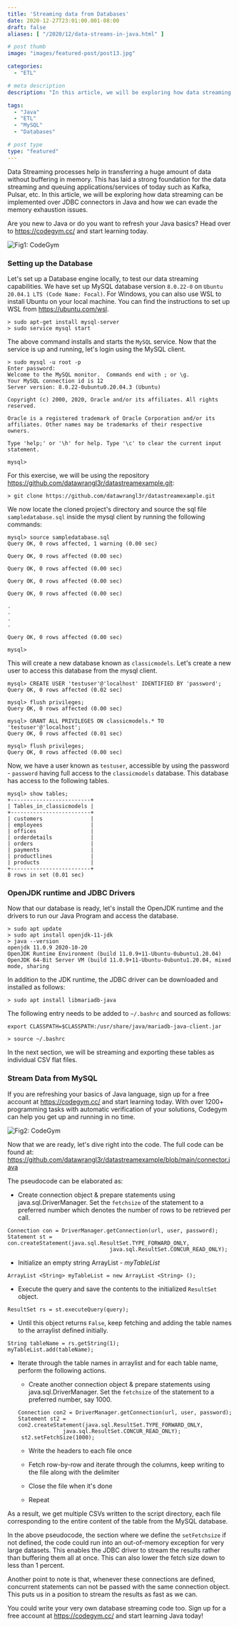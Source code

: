 ```yaml
---
title: 'Streaming data from Databases'
date: 2020-12-27T23:01:00.001-08:00
draft: false
aliases: [ "/2020/12/data-streams-in-java.html" ]

# post thumb
image: "images/featured-post/post13.jpg"

categories:
  - "ETL"

# meta description
description: "In this article, we will be exploring how data streaming can be implemented over JDBC connectors in Java and how we can evade the memory exhaustion issues."

tags:
  - "Java"
  - "ETL"
  - "MySQL"
  - "Databases"

# post type
type: "featured"
---
```


Data Streaming processes help in transferring a huge amount of data without buffering in memory. This has laid a strong foundation for the data streaming and queuing applications/services of today such as Kafka, Pulsar, etc. In this article, we will be exploring how data streaming can be implemented over JDBC connectors in Java and how we can evade the memory exhaustion issues.

Are you new to Java or do you want to refresh your Java basics? Head over to <a href="https://codegym.cc/" rel="nofollow noopener" target="_blank">https://codegym.cc/</a> and start learning today.

![Fig1: CodeGym](../../images/post/13-data-streams-in-java/img1.png)

### Setting up the Database

Let's set up a Database engine locally, to test our data streaming capabilities. We have set up MySQL database version `8.0.22-0` on `Ubuntu 20.04.1 LTS (Code Name: Focal)`. For Windows, you can also use WSL to install Ubuntu on your local machine. You can find the instructions to set up WSL from <a href="https://ubuntu.com/wsl" rel="nofollow noopener" target="_blank">https://ubuntu.com/wsl</a>.

```
> sudo apt-get install mysql-server
> sudo service mysql start
```

The above command installs and starts the `MySQL` service. Now that the service is up and running, let's login using the MySQL client.

```
> sudo mysql -u root -p
Enter password:
Welcome to the MySQL monitor.  Commands end with ; or \g.
Your MySQL connection id is 12
Server version: 8.0.22-0ubuntu0.20.04.3 (Ubuntu)

Copyright (c) 2000, 2020, Oracle and/or its affiliates. All rights reserved.

Oracle is a registered trademark of Oracle Corporation and/or its
affiliates. Other names may be trademarks of their respective
owners.

Type 'help;' or '\h' for help. Type '\c' to clear the current input statement.

mysql>  
```

For this exercise, we will be using the repository <a href="https://github.com/datawrangl3r/datastreamexample.git" rel="nofollow noopener" target="_blank">https://github.com/datawrangl3r/datastreamexample.git</a>:

```
> git clone https://github.com/datawrangl3r/datastreamexample.git
```

We now locate the cloned project's directory and source the sql file `sampledatabase.sql` inside the mysql client by running the following commands:

```
mysql> source sampledatabase.sql
Query OK, 0 rows affected, 1 warning (0.00 sec)

Query OK, 0 rows affected (0.00 sec)

Query OK, 0 rows affected (0.00 sec)

Query OK, 0 rows affected (0.00 sec)

Query OK, 0 rows affected (0.00 sec)

.
.
.
.

Query OK, 0 rows affected (0.00 sec)

mysql> 
```

This will create a new database known as `classicmodels`. Let's create a new user to access this database from the mysql client.

```
mysql> CREATE USER 'testuser'@'localhost' IDENTIFIED BY 'password';
Query OK, 0 rows affected (0.02 sec)

mysql> flush privileges;
Query OK, 0 rows affected (0.00 sec)

mysql> GRANT ALL PRIVILEGES ON classicmodels.* TO 'testuser'@'localhost';
Query OK, 0 rows affected (0.01 sec)

mysql> flush privileges;
Query OK, 0 rows affected (0.00 sec)
```

Now, we have a user known as `testuser`, accessible by using the password - `password` having full access to the `classicmodels` database. This database has access to the following tables.

```
mysql> show tables;
+-------------------------+
| Tables_in_classicmodels |
+-------------------------+
| customers               |
| employees               |
| offices                 |
| orderdetails            |
| orders                  |
| payments                |
| productlines            |
| products                |
+-------------------------+
8 rows in set (0.01 sec)
```

### OpenJDK runtime and JDBC Drivers

Now that our database is ready, let's install the OpenJDK runtime and the drivers to run our Java Program and access the database.

```
> sudo apt update
> sudo apt install openjdk-11-jdk
> java --version
openjdk 11.0.9 2020-10-20
OpenJDK Runtime Environment (build 11.0.9+11-Ubuntu-0ubuntu1.20.04)
OpenJDK 64-Bit Server VM (build 11.0.9+11-Ubuntu-0ubuntu1.20.04, mixed mode, sharing
```

In addition to the JDK runtime, the JDBC driver can be downloaded and installed as follows: 

```
> sudo apt install libmariadb-java
```

The following entry needs to be added to `~/.bashrc` and sourced as follows:

```
export CLASSPATH=$CLASSPATH:/usr/share/java/mariadb-java-client.jar
```

```
> source ~/.bashrc
```

In the next section, we will be streaming and exporting these tables as individual CSV flat files.

### Stream Data from MySQL

If you are refreshing your basics of Java language, sign up for a free account at <a href="https://codegym.cc/" rel="nofollow noopener" target="_blank">https://codegym.cc/</a> and start learning today. With over 1200+ programming tasks with automatic verification of your solutions, Codegym can help you get up and running in no time.

![Fig2: CodeGym](../../images/post/13-data-streams-in-java/img2.png)

Now that we are ready, let's dive right into the code. The full code can be found at: <a href="https://github.com/datawrangl3r/datastreamexample/blob/main/connector.java" rel="nofollow noopener" target="_blank">https://github.com/datawrangl3r/datastreamexample/blob/main/connector.java</a>

The pseudocode can be elaborated as:

* Create connection object & prepare statements using java.sql.DriverManager. Set the `fetchsize` of the statement to a preferred number which denotes the number of rows to be retrieved per call.

```
Connection con = DriverManager.getConnection(url, user, password); 
Statement st = con.createStatement(java.sql.ResultSet.TYPE_FORWARD_ONLY, 
                                java.sql.ResultSet.CONCUR_READ_ONLY);
```

* Initialize an empty string ArrayList - *myTableList*

```
ArrayList <String> myTableList = new ArrayList <String> ();
```

*  Execute the query and save the contents to the initialized `ResultSet` object.

```
ResultSet rs = st.executeQuery(query);
```

* Until this object returns `False`, keep fetching and adding the table names to the arraylist defined initially.

```
String tableName = rs.getString(1);
myTableList.add(tableName);
```

* Iterate through the table names in arraylist and for each table name, perform the following actions.

  * Create another connection object & prepare statements using java.sql.DriverManager. Set the `fetchsize` of the statement to a preferred number, say 1000.

  ```
  Connection con2 = DriverManager.getConnection(url, user, password); Statement st2 = con2.createStatement(java.sql.ResultSet.TYPE_FORWARD_ONLY,
                java.sql.ResultSet.CONCUR_READ_ONLY);
   st2.setFetchSize(1000);
  ```

  * Write the headers to each file once

  * Fetch row-by-row and iterate through the columns, keep writing to the file along with the delimiter

  * Close the file when it's done

  * Repeat

As a result, we get multiple CSVs written to the script directory, each file corresponding to the entire content of the table from the MySQL database.

In the above pseudocode, the section where we define the `setFetchsize` if not defined, the code could run into an out-of-memory exception for very large datasets. This enables the JDBC driver to stream the results rather than buffering them all at once. This can also lower the fetch size down to less than 1 percent.

Another point to note is that, whenever these connections are defined, concurrent statements can not be passed with the same connection object. This puts us in a position to stream the results as fast as we can.

You could write your very own database streaming code too. Sign up for a free account at <a href="https://codegym.cc/" rel="nofollow noopener" target="_blank">https://codegym.cc/</a> and start learning Java today!
